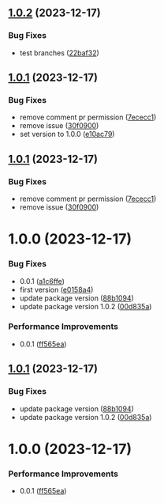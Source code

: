## [1.0.2](https://github.com/viniciusteixeiradias/semantic-release-study/compare/v1.0.1...v1.0.2) (2023-12-17)


### Bug Fixes

* test branches ([22baf32](https://github.com/viniciusteixeiradias/semantic-release-study/commit/22baf32d7df0d5e1ec15f6b0a0a579b3a85256ce))

## [1.0.1](https://github.com/viniciusteixeiradias/semantic-release-study/compare/v1.0.0...v1.0.1) (2023-12-17)


### Bug Fixes

* remove comment pr permission ([7ececc1](https://github.com/viniciusteixeiradias/semantic-release-study/commit/7ececc12e4ebcda057fdc339503f723f18e2f746))
* remove issue ([30f0900](https://github.com/viniciusteixeiradias/semantic-release-study/commit/30f09005bb603e1faedcec76d41f93a2ef3cf778))
* set version to 1.0.0 ([e10ac79](https://github.com/viniciusteixeiradias/semantic-release-study/commit/e10ac797f9b03db0810284a5318b188655fc3f3e))

## [1.0.1](https://github.com/viniciusteixeiradias/semantic-release-study/compare/v1.0.0...v1.0.1) (2023-12-17)


### Bug Fixes

* remove comment pr permission ([7ececc1](https://github.com/viniciusteixeiradias/semantic-release-study/commit/7ececc12e4ebcda057fdc339503f723f18e2f746))
* remove issue ([30f0900](https://github.com/viniciusteixeiradias/semantic-release-study/commit/30f09005bb603e1faedcec76d41f93a2ef3cf778))

# 1.0.0 (2023-12-17)


### Bug Fixes

* 0.0.1 ([a1c6ffe](https://github.com/viniciusteixeiradias/semantic-release-study/commit/a1c6ffe81ffdcd141adef5da1ce4dd4f72ca2d0a))
* first version ([e0158a4](https://github.com/viniciusteixeiradias/semantic-release-study/commit/e0158a4156e0944659b03ff2a3c6735fdf6ca8e0))
* update package version ([88b1094](https://github.com/viniciusteixeiradias/semantic-release-study/commit/88b1094a5b5924c6b0c1cff35e832e60c715efbf))
* update package version 1.0.2 ([00d835a](https://github.com/viniciusteixeiradias/semantic-release-study/commit/00d835a2f18d5cffcf12b041c5af2ebe11bffe9f))


### Performance Improvements

* 0.0.1 ([ff565ea](https://github.com/viniciusteixeiradias/semantic-release-study/commit/ff565ea61b749d8038817df4866fad9d5f88e05b))

## [1.0.1](https://github.com/viniciusteixeiradias/semantic-release-study/compare/v1.0.0...v1.0.1) (2023-12-17)


### Bug Fixes

* update package version ([88b1094](https://github.com/viniciusteixeiradias/semantic-release-study/commit/88b1094a5b5924c6b0c1cff35e832e60c715efbf))
* update package version 1.0.2 ([00d835a](https://github.com/viniciusteixeiradias/semantic-release-study/commit/00d835a2f18d5cffcf12b041c5af2ebe11bffe9f))

# 1.0.0 (2023-12-17)


### Performance Improvements

* 0.0.1 ([ff565ea](https://github.com/viniciusteixeiradias/semantic-release-study/commit/ff565ea61b749d8038817df4866fad9d5f88e05b))
